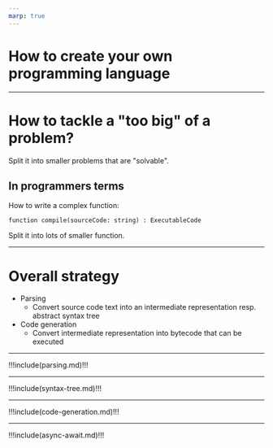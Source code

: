 ```yaml
---
marp: true
---
```


<style>
    .colums12 {
        display: grid;
        grid-template-columns: 1fr 2fr;
        align-items: center;
        gap: 10px;
    }
</style>

<style>
    .colums2 {
        display: grid;
        grid-template-columns: 1fr 1fr;
        align-items: center;
        gap: 10px;
    }
</style>


# How to create your own programming language

---

# How to tackle a "too big" of a problem?

Split it into smaller problems that are "solvable".

## In programmers terms

How to write a complex function:
```
function compile(sourceCode: string) : ExecutableCode
```

Split it into lots of smaller function.

---

# Overall strategy

- Parsing
  - Convert source code text into an intermediate representation resp. abstract syntax tree
- Code generation
  - Convert intermediate representation into bytecode that can be executed

---

!!!include(parsing.md)!!!

---

!!!include(syntax-tree.md)!!!

---

!!!include(code-generation.md)!!!

---

!!!include(async-await.md)!!!

<script type="module">
import mermaid from 'https://cdn.jsdelivr.net/npm/mermaid@10.1.0/dist/mermaid.esm.min.mjs';
mermaid.initialize({ startOnLoad: true });

window.addEventListener('vscode.markdown.updateContent', function() { mermaid.init() });
</script>
